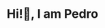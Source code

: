<h1 align="center">Hi!👋, I am Pedro</h1>
<!-- <h3 align="center">About more</h3>

- 🌱 Data Analyst
- 👨‍💻 Visite meu [portifólio](https://brantes.github.io/portfolio/)
- 📝 Estou sempre conectado no [LinkedIn](https://www.linkedin.com/in/brantes/)


<div align="center">
  <a href="https://github.com/PedroBrantes">
  <img height="150em" src="https://github-readme-stats.vercel.app/api/top-langs/?username=PedroBrantes&layout=compact&langs_count=7&theme=onedark"/>
</div>


**PedroBrantes/PedroBrantes** is a ✨ _special_ ✨ repository because its `README.md` (this file) appears on your GitHub profile.

Here are some ideas to get you started:

- 🔭 I’m currently working on ...
- 🌱 I’m currently learning ...
- 👯 I’m looking to collaborate on ...
- 🤔 I’m looking for help with ...
- 💬 Ask me about ...
- 📫 How to reach me: ...
- 😄 Pronouns: ...
- ⚡ Fun fact: ...
-->
